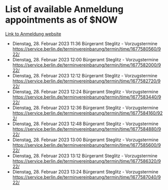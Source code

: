 # List of available Anmeldung appointments as of $NOW
[Link to Anmeldung website](https://service.berlin.de/terminvereinbarung/termin/tag.php?termin=1&anliegen[]=120686&dienstleisterlist=122210,122217,327316,122219,327312,122227,327314,122231,327346,122243,327348,122254,122252,329742,122260,329745,122262,329748,122271,327278,122273,327274,122277,327276,330436,122280,327294,122282,327290,122284,327292,122291,327270,122285,327266,122286,327264,122296,327268,150230,329760,122297,327286,122294,327284,122312,329763,122314,329775,122304,327330,122311,327334,122309,327332,317869,122281,327352,122279,329772,122283,122276,327324,122274,327326,122267,329766,122246,327318,122251,327320,122257,327322,122208,327298,122226,327300&herkunft=http%3A%2F%2Fservice.berlin.de%2Fdienstleistung%2F120686%2F)
- Dienstag, 28. Februar 2023 11:36 Bürgeramt Steglitz - Vorzugstermine https://service.berlin.de/terminvereinbarung/termin/time/1677580560/922/
- Dienstag, 28. Februar 2023 12:00 Bürgeramt Steglitz - Vorzugstermine https://service.berlin.de/terminvereinbarung/termin/time/1677582000/922/
- Dienstag, 28. Februar 2023 12:12 Bürgeramt Steglitz - Vorzugstermine https://service.berlin.de/terminvereinbarung/termin/time/1677582720/922/
- Dienstag, 28. Februar 2023 12:24 Bürgeramt Steglitz - Vorzugstermine https://service.berlin.de/terminvereinbarung/termin/time/1677583440/922/
- Dienstag, 28. Februar 2023 12:36 Bürgeramt Steglitz - Vorzugstermine https://service.berlin.de/terminvereinbarung/termin/time/1677584160/922/
- Dienstag, 28. Februar 2023 12:48 Bürgeramt Steglitz - Vorzugstermine https://service.berlin.de/terminvereinbarung/termin/time/1677584880/922/
- Dienstag, 28. Februar 2023 13:00 Bürgeramt Steglitz - Vorzugstermine https://service.berlin.de/terminvereinbarung/termin/time/1677585600/922/
- Dienstag, 28. Februar 2023 13:12 Bürgeramt Steglitz - Vorzugstermine https://service.berlin.de/terminvereinbarung/termin/time/1677586320/922/
- Dienstag, 28. Februar 2023 13:24 Bürgeramt Steglitz - Vorzugstermine https://service.berlin.de/terminvereinbarung/termin/time/1677587040/922/
